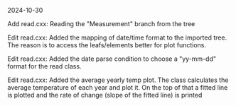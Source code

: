 2024-10-30


Add read.cxx: Reading the "Measurement" branch from the tree

Edit read.cxx: Added the mapping of date/time format to the imported tree. The reason is to access the leafs/elements better for plot functions.


Edit read.cxx: Added the date parse condition to choose a "yy-mm-dd" format for the read class.

Edit read.cxx: Added the average yearly temp plot. The class calculates the average temperature of each year and plot it. On the top of that a fitted line is plotted and the rate of change (slope of the fitted line) is printed